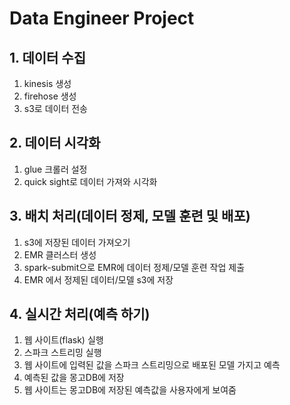 # Data Engineer Project

## 1. 데이터 수집
1) kinesis 생성
2) firehose 생성
3) s3로 데이터 전송

## 2. 데이터 시각화
1) glue 크롤러 설정
2) quick sight로 데이터 가져와 시각화

## 3. 배치 처리(데이터 정제, 모델 훈련 및 배포)
1) s3에 저장된 데이터 가져오기
2) EMR 클러스터 생성
3) spark-submit으로 EMR에 데이터 정제/모델 훈련 작업 제출
4) EMR 에서 정제된 데이터/모델 s3에 저장

## 4. 실시간 처리(예측 하기)
1) 웹 사이트(flask) 실행
2) 스파크 스트리밍 실행
3) 웹 사이트에 입력된 값을 스파크 스트리밍으로 배포된 모델 가지고 예측
4) 예측된 값을 몽고DB에 저장
5) 웹 사이트는 몽고DB에 저장된 예측값을 사용자에게 보여줌